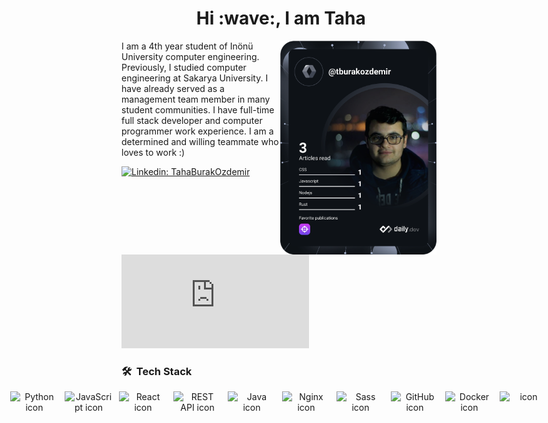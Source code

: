 <h1 align="center"> &nbsp;Hi :wave:, I am Taha</h1>
<a href="https://app.daily.dev/tburakozdemir"><img src="https://github.com/tburakozdemir/tburakozdemir/blob/master/devcard.svg" align=right width="250" alt="Taha Burak Özdemir's Dev Card"/></a>

<p style="max-width: 300px; word-wrap: break-word;">
 I am a 4th year student of Inönü University computer engineering. Previously, I studied computer engineering at Sakarya University.
I have already served as a management team member in many student communities.
I have full-time full stack developer and computer programmer work experience.
I am a determined and willing teammate who loves to work :)
</p>


[![Linkedin: TahaBurakOzdemir](https://img.shields.io/badge/-Taha%20Burak%20Özdemir-blue?style=flat-square&logo=Linkedin&logoColor=white&link=https://www.linkedin.com/in/taha-burak-ozdemir/)](https://www.linkedin.com/in/taha-burak-ozdemir/)
[![Gmail Badge](https://img.shields.io/badge/-Taha%20Burak%20Özdemir-c14438?style=flat&logo=Gmail&logoColor=white&link=mailto:tahaburakzdemir1@gmail.com)](mailto:tahaburakzdemir1@gmail.com)



### 🛠 &nbsp;Tech Stack
<div align="center" style="display: flex; justify-content: center; gap: 10px; align-items: center; width:100%">
    <img src="https://techstack-generator.vercel.app/python-icon.svg" alt="Python icon" width="77" height="77" />
    <img src="https://techstack-generator.vercel.app/js-icon.svg" alt="JavaScript icon" width="77" height="77" />
    <img src="https://techstack-generator.vercel.app/react-icon.svg" alt="React icon" width="77" height="77" />
    <img src="https://techstack-generator.vercel.app/restapi-icon.svg" alt="REST API icon" width="77" height="77" />
    <img src="https://techstack-generator.vercel.app/java-icon.svg" alt="Java icon" width="77" height="77" />
    <img src="https://techstack-generator.vercel.app/nginx-icon.svg" alt="Nginx icon" width="77" height="77" />
    <img src="https://techstack-generator.vercel.app/sass-icon.svg" alt="Sass icon" width="77" height="77" />
    <img src="https://techstack-generator.vercel.app/github-icon.svg" alt="GitHub icon" width="77" height="77" />
    <img src="https://techstack-generator.vercel.app/docker-icon.svg" alt="Docker icon" width="77" height="77" />    
    <img src="https://techstack-generator.vercel.app/mysql-icon.svg" alt="icon" width="77" height="77" />
</div>
